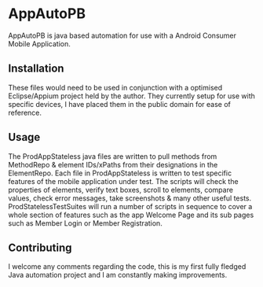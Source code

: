 # AppAutoPB

AppAutoPB is java based automation for use with a Android Consumer Mobile Application.

## Installation

These files would need to be used in conjunction with a optimised Eclipse/Appium project held by the author.  They currently setup for use with specific devices, I have placed them in the public domain for ease of reference.

## Usage

The ProdAppStateless java files are written to pull methods from MethodRepo & element IDs/xPaths from their designations in the ElementRepo. Each file in ProdAppStateless is written to test specific features of the mobile application under test.  The scripts will check the properties of elements, verify text boxes, scroll to elements, compare values, check error messages, take screenshots & many other useful tests.  ProdStatelessTestSuites will run a number of scripts in sequence to cover a whole section of features such as the app Welcome Page and its sub pages such as Member Login or Member Registration.

## Contributing
I welcome any comments regarding the code, this is my first fully fledged Java automation project and I am constantly making improvements.
